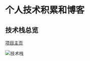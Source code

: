 
# 个人技术积累和博客

## 技术栈总览

[项目主页](https://github.com/lisenjie757/Blog/)

![技术栈](https://i.imgur.com/6hevgXA.png)